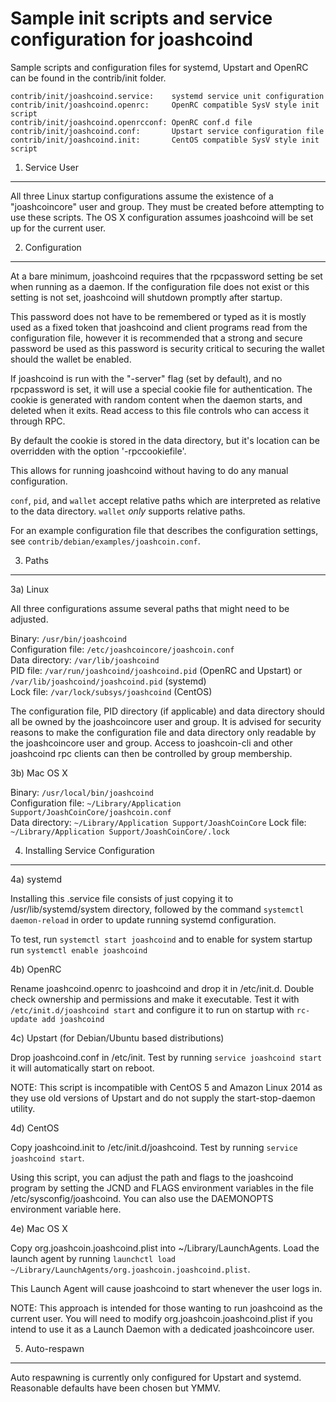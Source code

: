 Sample init scripts and service configuration for joashcoind
==========================================================

Sample scripts and configuration files for systemd, Upstart and OpenRC
can be found in the contrib/init folder.

    contrib/init/joashcoind.service:    systemd service unit configuration
    contrib/init/joashcoind.openrc:     OpenRC compatible SysV style init script
    contrib/init/joashcoind.openrcconf: OpenRC conf.d file
    contrib/init/joashcoind.conf:       Upstart service configuration file
    contrib/init/joashcoind.init:       CentOS compatible SysV style init script

1. Service User
---------------------------------

All three Linux startup configurations assume the existence of a "joashcoincore" user
and group.  They must be created before attempting to use these scripts.
The OS X configuration assumes joashcoind will be set up for the current user.

2. Configuration
---------------------------------

At a bare minimum, joashcoind requires that the rpcpassword setting be set
when running as a daemon.  If the configuration file does not exist or this
setting is not set, joashcoind will shutdown promptly after startup.

This password does not have to be remembered or typed as it is mostly used
as a fixed token that joashcoind and client programs read from the configuration
file, however it is recommended that a strong and secure password be used
as this password is security critical to securing the wallet should the
wallet be enabled.

If joashcoind is run with the "-server" flag (set by default), and no rpcpassword is set,
it will use a special cookie file for authentication. The cookie is generated with random
content when the daemon starts, and deleted when it exits. Read access to this file
controls who can access it through RPC.

By default the cookie is stored in the data directory, but it's location can be overridden
with the option '-rpccookiefile'.

This allows for running joashcoind without having to do any manual configuration.

`conf`, `pid`, and `wallet` accept relative paths which are interpreted as
relative to the data directory. `wallet` *only* supports relative paths.

For an example configuration file that describes the configuration settings,
see `contrib/debian/examples/joashcoin.conf`.

3. Paths
---------------------------------

3a) Linux

All three configurations assume several paths that might need to be adjusted.

Binary:              `/usr/bin/joashcoind`  
Configuration file:  `/etc/joashcoincore/joashcoin.conf`  
Data directory:      `/var/lib/joashcoind`  
PID file:            `/var/run/joashcoind/joashcoind.pid` (OpenRC and Upstart) or `/var/lib/joashcoind/joashcoind.pid` (systemd)  
Lock file:           `/var/lock/subsys/joashcoind` (CentOS)  

The configuration file, PID directory (if applicable) and data directory
should all be owned by the joashcoincore user and group.  It is advised for security
reasons to make the configuration file and data directory only readable by the
joashcoincore user and group.  Access to joashcoin-cli and other joashcoind rpc clients
can then be controlled by group membership.

3b) Mac OS X

Binary:              `/usr/local/bin/joashcoind`  
Configuration file:  `~/Library/Application Support/JoashCoinCore/joashcoin.conf`  
Data directory:      `~/Library/Application Support/JoashCoinCore`
Lock file:           `~/Library/Application Support/JoashCoinCore/.lock`

4. Installing Service Configuration
-----------------------------------

4a) systemd

Installing this .service file consists of just copying it to
/usr/lib/systemd/system directory, followed by the command
`systemctl daemon-reload` in order to update running systemd configuration.

To test, run `systemctl start joashcoind` and to enable for system startup run
`systemctl enable joashcoind`

4b) OpenRC

Rename joashcoind.openrc to joashcoind and drop it in /etc/init.d.  Double
check ownership and permissions and make it executable.  Test it with
`/etc/init.d/joashcoind start` and configure it to run on startup with
`rc-update add joashcoind`

4c) Upstart (for Debian/Ubuntu based distributions)

Drop joashcoind.conf in /etc/init.  Test by running `service joashcoind start`
it will automatically start on reboot.

NOTE: This script is incompatible with CentOS 5 and Amazon Linux 2014 as they
use old versions of Upstart and do not supply the start-stop-daemon utility.

4d) CentOS

Copy joashcoind.init to /etc/init.d/joashcoind. Test by running `service joashcoind start`.

Using this script, you can adjust the path and flags to the joashcoind program by
setting the JCND and FLAGS environment variables in the file
/etc/sysconfig/joashcoind. You can also use the DAEMONOPTS environment variable here.

4e) Mac OS X

Copy org.joashcoin.joashcoind.plist into ~/Library/LaunchAgents. Load the launch agent by
running `launchctl load ~/Library/LaunchAgents/org.joashcoin.joashcoind.plist`.

This Launch Agent will cause joashcoind to start whenever the user logs in.

NOTE: This approach is intended for those wanting to run joashcoind as the current user.
You will need to modify org.joashcoin.joashcoind.plist if you intend to use it as a
Launch Daemon with a dedicated joashcoincore user.

5. Auto-respawn
-----------------------------------

Auto respawning is currently only configured for Upstart and systemd.
Reasonable defaults have been chosen but YMMV.
